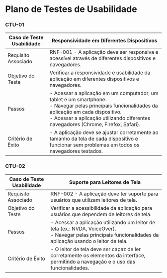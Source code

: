 # Plano de Testes de Usabilidade

### CTU-01

| **Caso de Teste Usabilidade** | **Responsividade em Diferentes Dispositivos**                                                                                                                                                                                                |
| ----------------------------- | -------------------------------------------------------------------------------------------------------------------------------------------------------------------------------------------------------------------------------------------- |
| Requisito Associado           | RNF-001 - A aplicação deve ser responsiva e acessível através de diferentes dispositivos e navegadores.                                                                                                                                      |
| Objetivo do Teste             | Verificar a responsividade e usabilidade da aplicação em diferentes dispositivos e navegadores.                                                                                                                                              |
| Passos                        | - Acessar a aplicação em um computador, um tablet e um smartphone. <br> - Navegar pelas principais funcionalidades da aplicação em cada dispositivo. <br> - Acessar a aplicação utilizando diferentes navegadores (Chrome, Firefox, Safari). |
| Critério de Êxito             | - A aplicação deve se ajustar corretamente ao tamanho da tela de cada dispositivo e funcionar sem problemas em todos os navegadores testados.                                                                                                |

### CTU-02

| **Caso de Teste Usabilidade** | **Suporte para Leitores de Tela**                                                                                                                                |
| ----------------------------- | ---------------------------------------------------------------------------------------------------------------------------------------------------------------- |
| Requisito Associado           | RNF-002 - A aplicação deve ter suporte para usuários que utilizam leitores de tela.                                                                              |
| Objetivo do Teste             | Verificar a acessibilidade da aplicação para usuários que dependem de leitores de tela.                                                                          |
| Passos                        | - Acessar a aplicação utilizando um leitor de tela (ex.: NVDA, VoiceOver). <br> - Navegar pelas principais funcionalidades da aplicação usando o leitor de tela. |
| Critério de Êxito             | - O leitor de tela deve ser capaz de ler corretamente os elementos da interface, permitindo a navegação e o uso das funcionalidades.                             |
